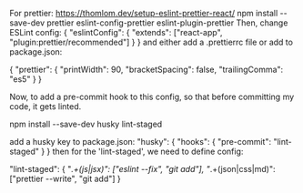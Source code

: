 For prettier: https://thomlom.dev/setup-eslint-prettier-react/
npm install --save-dev prettier eslint-config-prettier eslint-plugin-prettier
Then, change ESLint config:
{
  "eslintConfig": {
    "extends": ["react-app", "plugin:prettier/recommended"]
  }
}
and either add a .prettierrc file or add to package.json:

{
  "prettier": {
    "printWidth": 90,
    "bracketSpacing": false,
    "trailingComma": "es5"
  }
}

Now, to add a pre-commit hook to this config, so that before committing my code, it gets linted.

npm install --save-dev husky lint-staged

add a husky key to package.json:
"husky": {
    "hooks": {
      "pre-commit": "lint-staged"
    }
  }
then for the 'lint-staged', we need to define config:

  "lint-staged": {
    "*.+(js|jsx)": ["eslint --fix", "git add"],
    "*.+(json|css|md)": ["prettier --write", "git add"]
  }

